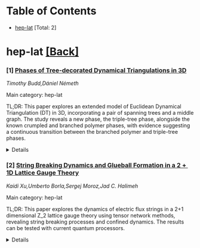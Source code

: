 <div id=toc></div>

# Table of Contents

- [hep-lat](#hep-lat) [Total: 2]


<div id='hep-lat'></div>

# hep-lat [[Back]](#toc)

### [1] [Phases of Tree-decorated Dynamical Triangulations in 3D](https://arxiv.org/abs/2507.01604)
*Timothy Budd,Dániel Németh*

Main category: hep-lat

TL;DR: This paper explores an extended model of Euclidean Dynamical Triangulation (DT) in 3D, incorporating a pair of spanning trees and a middle graph. The study reveals a new phase, the triple-tree phase, alongside the known crumpled and branched polymer phases, with evidence suggesting a continuous transition between the branched polymer and triple-tree phases.


<details>
  <summary>Details</summary>
Motivation: The motivation is to revisit and expand upon the Euclidean DT approach by examining a specific subclass of 3-sphere triangulations, inspired by recent combinatorial studies, in order to uncover new insights into the non-perturbative quantum gravity and the phase structure of DT models.

Method: The method involves Monte Carlo simulations of DT decorated with a pair of spanning trees and a middle graph, which can be either a tree or have multiple components and loops. By introducing coupling constants, the researchers are able to interpolate between the restricted triple-tree class and the unrestricted tree-decorated DT, allowing for the exploration of a broader range of configurations and phase transitions.

Result: The result is the discovery of a new phase, the triple-tree phase, in addition to the well-known crumpled and branched polymer phases. The research also provides statistical analysis that suggests a continuous transition from the branched polymer to the triple-tree phase, as indicated by the behavior of the middle graph's invariants.

Conclusion: The conclusion drawn from this work is that by extending the DT model with a pair of spanning trees and considering the properties of the middle graph, it is possible to identify a new phase of the system, which enriches our understanding of the phase structure in 3D quantum gravity models and opens up new avenues for further investigation.

Abstract: This work revisits the Euclidean Dynamical Triangulation (DT) approach to
non-perturbative quantum gravity in three dimensions. Inspired by a recent
combinatorial study by T. Budd and L. Lionni of a subclass of 3-sphere
triangulations constructed from trees, called the \emph{triple-tree} class, we
present a Monte Carlo investigation of DT decorated with a pair of spanning
trees, one spanning the vertices and the other the tetrahedra of the
triangulation. The complement of the pair of trees in the triangulation can be
viewed as a bipartite graph, called the \emph{middle graph} of the
triangulation. In the triple-tree class, the middle graph is restricted to be a
tree, and numerical simulations have displayed a qualitatively different phase
structure compared to standard DT. Relaxing this restriction, the middle graph
comes with two natural invariants, namely the number of connected components
and loops. Introducing corresponding coupling constants in the action, allows
one to interpolate between the triple-tree class and unrestricted
tree-decorated DT. Simulations of this extended model confirm the existence of
a new phase, referred to as the \emph{triple-tree phase}, besides the familiar
crumpled and branched polymer phases of DT. A statistical analysis of the phase
transitions is presented, showing hints that the branched polymer to
triple-tree phase transition is continuous.

</details>


### [2] [String Breaking Dynamics and Glueball Formation in a $2+1$D Lattice Gauge Theory](https://arxiv.org/abs/2507.01950)
*Kaidi Xu,Umberto Borla,Sergej Moroz,Jad C. Halimeh*

Main category: hep-lat

TL;DR: This paper explores the dynamics of electric flux strings in a 2+1 dimensional Z_2 lattice gauge theory using tensor network methods, revealing string breaking processes and confined dynamics. The results can be tested with current quantum processors.


<details>
  <summary>Details</summary>
Motivation: The motivation is to understand string dynamics in lattice gauge theories (LGTs) with higher spatial dimensions, which is important for guiding future experiments and making connections to high-energy physics (HEP).

Method: The authors use tensor network methods to study the non-equilibrium quench dynamics of electric flux strings between two static charges in a 2+1D Z_2 LGT that includes dynamical matter. They calculate probabilities of the time-evolved wave function being in string configurations of the same length as the initial one.

Result: At resonances determined by the electric field strength and the mass, they observe various string breaking processes along with the creation of matter. When not at resonance, the strings show confined dynamics, which are characterized by effective perturbative models for strong electric fields. The wave function evolves into shorter strings and disconnected loops, similar to glueballs in QCD.

Conclusion: The findings on string dynamics and matter creation could be experimentally probed using state-of-the-art superconducting-qubit and trapped-ion quantum processors, providing insights relevant for both quantum computing and high-energy physics.

Abstract: With the advent of advanced quantum processors capable of probing lattice
gauge theories (LGTs) in higher spatial dimensions, it is crucial to understand
string dynamics in such models to guide upcoming experiments and to make
connections to high-energy physics (HEP). Using tensor network methods, we
study the far-from-equilibrium quench dynamics of electric flux strings between
two static charges in the $2+1$D $\mathbb{Z}_2$ LGT with dynamical matter. We
calculate the probabilities of finding the time-evolved wave function in string
configurations of the same length as the initial string. At resonances
determined by the the electric field strength and the mass, we identify various
string breaking processes accompanied with matter creation. Away from resonance
strings exhibit intriguing confined dynamics which, for strong electric fields,
we fully characterize through effective perturbative models. Starting in
maximal-length strings, we find that the wave function enters a dynamical
regime where it splits into shorter strings and disconnected loops, with the
latter bearing qualitative resemblance to glueballs in quantum chromodynamics
(QCD). Our findings can be probed on state-of-the-art superconducting-qubit and
trapped-ion quantum processors.

</details>
